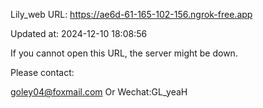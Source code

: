 Lily_web URL: https://ae6d-61-165-102-156.ngrok-free.app

Updated at: 2024-12-10 18:08:56

If you cannot open this URL, the server might be down.

Please contact: 

goley04@foxmail.com Or Wechat:GL_yeaH
